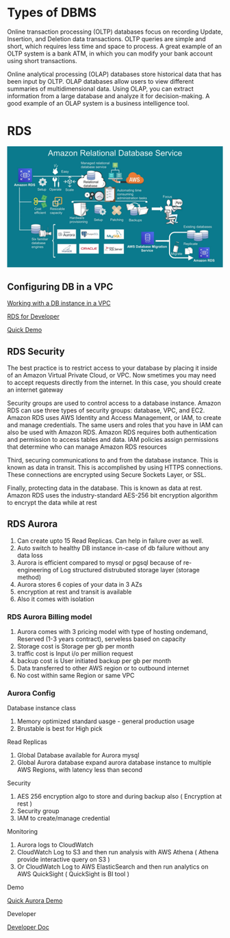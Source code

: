 # Types of DBMS

Online transaction processing (OLTP) databases focus on recording Update, Insertion, and Deletion data transactions. OLTP queries are simple and short, which requires less time and space to process. A great example of an OLTP system is a bank ATM, in which you can modify your bank account using short transactions. 

Online analytical processing (OLAP) databases store historical data that has been input by OLTP. OLAP databases allow users to view different summaries of multidimensional data. Using OLAP, you can extract information from a large database and analyze it for decision-making. A good example of an OLAP system is a business intelligence tool.


# RDS

![RDS](images/rds.JPG)


## Configuring DB in a VPC

[Working with a DB instance in a VPC](https://docs.aws.amazon.com/AmazonRDS/latest/UserGuide/USER_VPC.WorkingWithRDSInstanceinaVPC.html)

[RDS for Developer](https://aws.amazon.com/rds/resources/)

[Quick Demo](https://explore.skillbuilder.aws/files/a/w/aws_prod1_docebosaas_com/1663495200/2HKpYD8YqBZB2VPPwyILrQ/tincan/e92d27afbf892bd9807456c5d88e791f486908d4/assets/w3gfFxG5PJwmj9JB_transcoded-M0j_riHCi1_zuvc0-rds-demo.mp4)


## RDS Security

The best practice is to restrict access to your database by placing it inside of an Amazon Virtual Private Cloud, or VPC. Now smetimes you may need to accept requests directly from the internet. In this case, you should create an internet gateway

Security groups are used to control access to a database instance. Amazon RDS can use three types of security groups: database, VPC, and EC2. Amazon RDS uses AWS Identity and Access Management, or IAM, to create and manage credentials. The same users and roles that you have in IAM can also be used with Amazon RDS. Amazon RDS requires both authentication and permission to access tables and data. IAM policies assign permissions that determine who can manage Amazon RDS resources

Third, securing communications to and from the database instance. This is known as data in transit. This is accomplished by using HTTPS connections. These connections are encrypted using Secure Sockets Layer, or SSL.

Finally, protecting data in the database. This is known as data at rest. Amazon RDS uses the industry-standard AES-256 bit encryption algorithm to encrypt the data while at rest

## RDS Aurora

1. Can create upto 15 Read Replicas. Can help in failure over as well.
2. Auto switch to healthy DB instance in-case of db failure without any data loss
3. Aurora is efficient compared to mysql or pgsql because of re-engineering of Log structured distrubuted storage layer (storage method)
4. Aurora stores 6 copies of your data in 3 AZs
5. encryption at rest and transit is available
6. Also it comes with isolation

### RDS Aurora Billing model

1. Aurora comes with 3 pricing model with type of hosting ondemand, Reserved (1-3 years contract), serveless based on capacity
2. Storage cost is Storage per gb per month
3. traffic cost is Input i/o per million request
4. backup cost is User initiated backup per gb per month
5. Data transferred to other AWS region or to outbound internet
6. No cost within same Region or same VPC

### Aurora Config

Database instance class

1. Memory optimized standard uasge - general production usage
2. Brustable is best for High pick

Read Replicas

1. Global Database available for Aurora mysql
2. Global Aurora database expand aurora database instance to multiple AWS Regions, with latency less than second


Security

1. AES 256 encryption algo to store and during backup also ( Encryption at rest )
2. Security group
3. IAM to create/manage credential

Monitoring

1. Aurora logs to CloudWatch
2. CloudWatch Log to S3 and then run analysis with AWS Athena  ( Athena provide interactive query on S3 )
3. Or CloudWatch Log to AWS ElasticSearch and then run analytics on AWS QuickSight ( QuickSight is BI tool )


Demo

[Quick Aurora Demo](https://explore.skillbuilder.aws/files/a/w/aws_prod1_docebosaas_com/1663495200/2HKpYD8YqBZB2VPPwyILrQ/tincan/e92d27afbf892bd9807456c5d88e791f486908d4/assets/_yDm0RFgAof0_0zi_transcoded-OTLI6tcZvs6YlhUo-amazon-aurora-demo.mp4)


Developer

[Developer Doc](https://aws.amazon.com/rds/aurora/resources/?ar-cards-aurora.sort-by=item.additionalFields.dateAdded&ar-cards-aurora.sort-order=desc)
